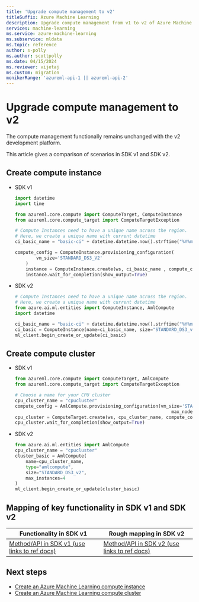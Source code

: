 ```yaml
---
title: 'Upgrade compute management to v2'
titleSuffix: Azure Machine Learning
description: Upgrade compute management from v1 to v2 of Azure Machine Learning SDK
services: machine-learning
ms.service: azure-machine-learning
ms.subservice: mldata
ms.topic: reference
author: s-polly
ms.author: scottpolly
ms.date: 04/15/2024
ms.reviewer: vijetaj
ms.custom: migration
monikerRange: 'azureml-api-1 || azureml-api-2'
---
```


# Upgrade compute management to v2

The compute management functionally remains unchanged with the v2 development platform.

This article gives a comparison of scenarios in SDK v1 and SDK v2.

## Create compute instance

* SDK v1

    ```python
    import datetime
    import time
    
    from azureml.core.compute import ComputeTarget, ComputeInstance
    from azureml.core.compute_target import ComputeTargetException
    
    # Compute Instances need to have a unique name across the region.
    # Here, we create a unique name with current datetime
    ci_basic_name = "basic-ci" + datetime.datetime.now().strftime("%Y%m%d%H%M")
    
    compute_config = ComputeInstance.provisioning_configuration(
            vm_size='STANDARD_DS3_V2'
        )
        instance = ComputeInstance.create(ws, ci_basic_name , compute_config)
        instance.wait_for_completion(show_output=True)
    ```

* SDK v2

    ```python
    # Compute Instances need to have a unique name across the region.
    # Here, we create a unique name with current datetime
    from azure.ai.ml.entities import ComputeInstance, AmlCompute
    import datetime
    
    ci_basic_name = "basic-ci" + datetime.datetime.now().strftime("%Y%m%d%H%M")
    ci_basic = ComputeInstance(name=ci_basic_name, size="STANDARD_DS3_v2", idle_time_before_shutdown_minutes="30")
    ml_client.begin_create_or_update(ci_basic)
    ```

## Create compute cluster

* SDK v1

    ```python
    from azureml.core.compute import ComputeTarget, AmlCompute
    from azureml.core.compute_target import ComputeTargetException
    
    # Choose a name for your CPU cluster
    cpu_cluster_name = "cpucluster"
    compute_config = AmlCompute.provisioning_configuration(vm_size='STANDARD_DS3_V2',
                                                               max_nodes=4)
    cpu_cluster = ComputeTarget.create(ws, cpu_cluster_name, compute_config)
    cpu_cluster.wait_for_completion(show_output=True)
    ```

* SDK v2

    ```python
    from azure.ai.ml.entities import AmlCompute
    cpu_cluster_name = "cpucluster"
    cluster_basic = AmlCompute(
        name=cpu_cluster_name,
        type="amlcompute",
        size="STANDARD_DS3_v2",
        max_instances=4
    )
    ml_client.begin_create_or_update(cluster_basic)
    ```

## Mapping of key functionality in SDK v1 and SDK v2

|Functionality in SDK v1|Rough mapping in SDK v2|
|-|-|
|[Method/API in SDK v1 (use links to ref docs)](/python/api/azureml-core/azureml.core.compute.amlcompute(class))|[Method/API in SDK v2 (use links to ref docs)](/python/api/azure-ai-ml/azure.ai.ml.entities.amlcompute)|

## Next steps

* [Create an Azure Machine Learning compute instance](how-to-create-compute-instance.md)
* [Create an Azure Machine Learning compute cluster](how-to-create-attach-compute-cluster.md)